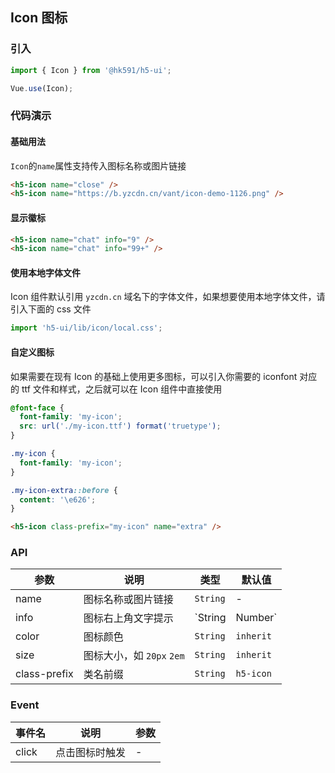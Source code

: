 ## Icon 图标

### 引入
``` javascript
import { Icon } from '@hk591/h5-ui';

Vue.use(Icon);
```

### 代码演示

#### 基础用法

`Icon`的`name`属性支持传入图标名称或图片链接

```html
<h5-icon name="close" />
<h5-icon name="https://b.yzcdn.cn/vant/icon-demo-1126.png" />
```

#### 显示徽标

```html
<h5-icon name="chat" info="9" />
<h5-icon name="chat" info="99+" />
```

#### 使用本地字体文件

Icon 组件默认引用 `yzcdn.cn` 域名下的字体文件，如果想要使用本地字体文件，请引入下面的 css 文件

```js
import 'h5-ui/lib/icon/local.css';
```

#### 自定义图标

如果需要在现有 Icon 的基础上使用更多图标，可以引入你需要的 iconfont 对应的 ttf 文件和样式，之后就可以在 Icon 组件中直接使用

```css
@font-face {
  font-family: 'my-icon';
  src: url('./my-icon.ttf') format('truetype');
}

.my-icon {
  font-family: 'my-icon';
}

.my-icon-extra::before {
  content: '\e626';
}
```

```html
<h5-icon class-prefix="my-icon" name="extra" />
```

### API

| 参数 | 说明 | 类型 | 默认值 |
|------|------|------|------|
| name | 图标名称或图片链接 | `String` | - |
| info | 图标右上角文字提示 | `String | Number` | - |
| color | 图标颜色 | `String` | `inherit` |
| size | 图标大小，如 `20px` `2em` | `String` | `inherit` |
| class-prefix | 类名前缀 | `String` | `h5-icon` |

### Event

| 事件名 | 说明 | 参数 |
|------|------|------|
| click | 点击图标时触发 | - |

